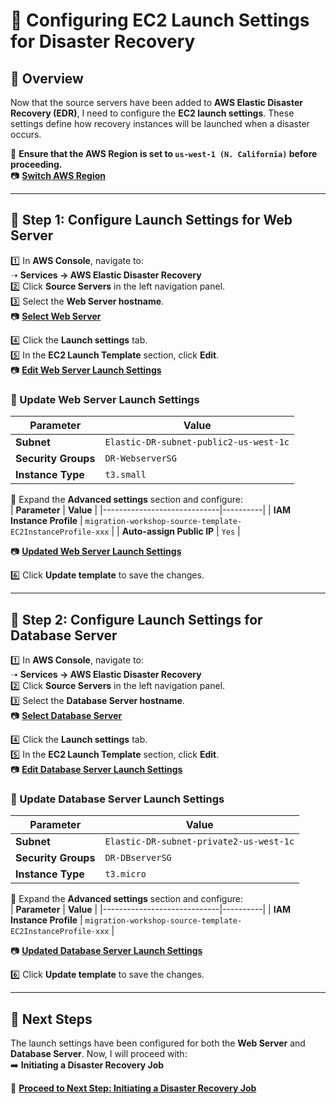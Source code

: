 # **🔹 Configuring EC2 Launch Settings for Disaster Recovery**

## **📌 Overview**
Now that the source servers have been added to **AWS Elastic Disaster Recovery (EDR)**, I need to configure the **EC2 launch settings**. These settings define how recovery instances will be launched when a disaster occurs.

📌 **Ensure that the AWS Region is set to `us-west-1 (N. California)` before proceeding.**  
📷 **[Switch AWS Region](./images/changed-region2.png)**  

---

## **📍 Step 1: Configure Launch Settings for Web Server**
1️⃣ In **AWS Console**, navigate to:  
   ➝ **Services → AWS Elastic Disaster Recovery**  
2️⃣ Click **Source Servers** in the left navigation panel.  
3️⃣ Select the **Web Server hostname**.  
📷 **[Select Web Server](./images/select-dr-ws.png)**  

4️⃣ Click the **Launch settings** tab.  
5️⃣ In the **EC2 Launch Template** section, click **Edit**.  
📷 **[Edit Web Server Launch Settings](./images/edit-ws-launch-settings.png)**  

### **🔹 Update Web Server Launch Settings**
| **Parameter**         | **Value** |
|----------------------|----------|
| **Subnet**           | `Elastic-DR-subnet-public2-us-west-1c` |
| **Security Groups**  | `DR-WebserverSG` |
| **Instance Type**    | `t3.small` |

📌 Expand the **Advanced settings** section and configure:  
| **Parameter**                | **Value** |
|-----------------------------|----------|
| **IAM Instance Profile**     | `migration-workshop-source-template-EC2InstanceProfile-xxx` |
| **Auto-assign Public IP**    | `Yes` |

📷 **[Updated Web Server Launch Settings](./images/ws-launch-settings.png)**  

6️⃣ Click **Update template** to save the changes.

---

## **📍 Step 2: Configure Launch Settings for Database Server**
1️⃣ In **AWS Console**, navigate to:  
   ➝ **Services → AWS Elastic Disaster Recovery**  
2️⃣ Click **Source Servers** in the left navigation panel.  
3️⃣ Select the **Database Server hostname**.  
📷 **[Select Database Server](./images/select-dr-db.png)**  

4️⃣ Click the **Launch settings** tab.  
5️⃣ In the **EC2 Launch Template** section, click **Edit**.  
📷 **[Edit Database Server Launch Settings](./images/edit-db-launch-settings.png)**  

### **🔹 Update Database Server Launch Settings**
| **Parameter**         | **Value** |
|----------------------|----------|
| **Subnet**           | `Elastic-DR-subnet-private2-us-west-1c` |
| **Security Groups**  | `DR-DBserverSG` |
| **Instance Type**    | `t3.micro` |

📌 Expand the **Advanced settings** section and configure:  
| **Parameter**                | **Value** |
|-----------------------------|----------|
| **IAM Instance Profile**     | `migration-workshop-source-template-EC2InstanceProfile-xxx` |

📷 **[Updated Database Server Launch Settings](./images/ws-launch-settings.png)**  

6️⃣ Click **Update template** to save the changes.

---

## **🚀 Next Steps**
The launch settings have been configured for both the **Web Server** and **Database Server**. Now, I will proceed with:  
➡️ **Initiating a Disaster Recovery Job**  

📌 **[Proceed to Next Step: Initiating a Disaster Recovery Job](./elastic-disaster-recovery-recovery.md)**  
